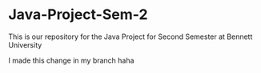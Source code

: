 # Java-Project-Sem-2
This is our repository for the Java Project for Second Semester at Bennett University

I made this change in my branch haha
